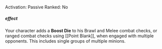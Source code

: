 Activation: Passive
Ranked: No
##### effect
Your character adds a **Boost Die** to his Brawl and
Melee combat checks, or ranged combat checks
using [[Point Blank]], when engaged with
multiple opponents. This includes single
groups of multiple minions.